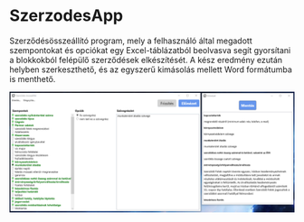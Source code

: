 # SzerzodesApp

Szerződésösszeállító program, mely a felhasználó által megadott szempontokat és opciókat egy Excel-táblázatból beolvasva segít gyorsítani a blokkokból felépülő szerződések elkészítését. A kész eredmény ezután helyben szerkeszthető, és az egyszerű kimásolás mellett Word formátumba is menthető.

![Az alkalmazás előnézete](szerzodesAppElonezet.png)
